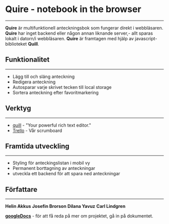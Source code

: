 # Quire - notebook in the browser 

***

**Quire** är multifunktionell anteckningsbok som fungerar direkt i webbläsaren. **Quire** har inget backend eller någon annan liknande server,- allt sparas lokalt i datorn/i webbläsaren. **Quire** är framtagen med hjälp av javascript-biblioteket **Quill**.

## Funktionalitet
***
 - Lägg till och släng anteckning
 - Redigera anteckning 
 - Autosparar varje skrivet tecken till local storage
 - Sortera anteckning efter favoritmarkering

## Verktyg
***
 - [quill] - "Your powerful rich text editor."
 - [Trello] - Vår scrumboard

## Framtida utveckling
***
 - Styling för anteckingslistan i mobil vy
 - Permanent borttagning av anteckningar
 - utveckla ett backend för att spara ned anteckningar

## Författare
***
 **Helin Akkus**
 **Josefin Brorson**
 **Dilana Yavuz**
 **Carl Lindgren**

**[googleDocs]** - för att få reda på mer om projektet, gå in på dokumentet.



[googleDocs]: https://docs.google.com/document/d/1DMSVymigYTJnAUc0LCLg0D99iYzvM51RWUeS_7O8SzY/edit?pli=1
[quill]: https://quilljs.com/
[trello]: https://trello.com/b/F5XEp2X5/quire 